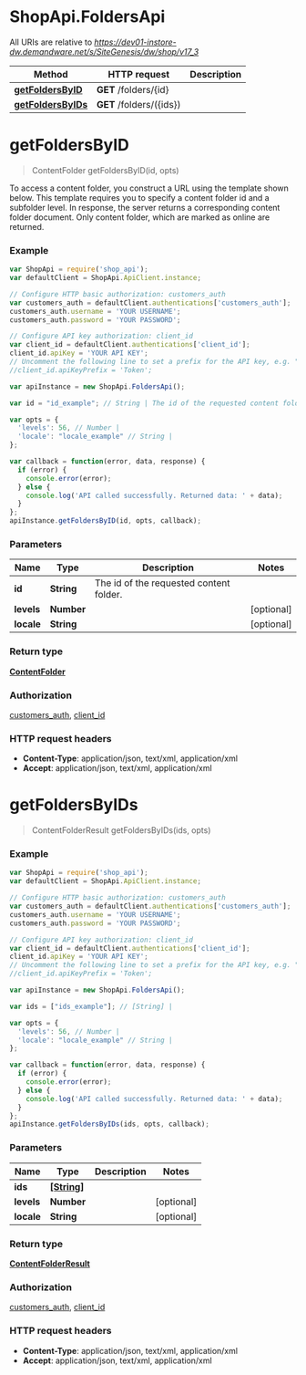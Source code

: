 # ShopApi.FoldersApi

All URIs are relative to *https://dev01-instore-dw.demandware.net/s/SiteGenesis/dw/shop/v17_3*

Method | HTTP request | Description
------------- | ------------- | -------------
[**getFoldersByID**](FoldersApi.md#getFoldersByID) | **GET** /folders/{id} | 
[**getFoldersByIDs**](FoldersApi.md#getFoldersByIDs) | **GET** /folders/({ids}) | 


<a name="getFoldersByID"></a>
# **getFoldersByID**
> ContentFolder getFoldersByID(id, opts)



To access a content folder, you construct a URL using the template shown below. This template requires you to  specify a content folder id and a subfolder level. In response, the server returns a corresponding content  folder document. Only content folder, which are marked as online are returned.

### Example
```javascript
var ShopApi = require('shop_api');
var defaultClient = ShopApi.ApiClient.instance;

// Configure HTTP basic authorization: customers_auth
var customers_auth = defaultClient.authentications['customers_auth'];
customers_auth.username = 'YOUR USERNAME';
customers_auth.password = 'YOUR PASSWORD';

// Configure API key authorization: client_id
var client_id = defaultClient.authentications['client_id'];
client_id.apiKey = 'YOUR API KEY';
// Uncomment the following line to set a prefix for the API key, e.g. "Token" (defaults to null)
//client_id.apiKeyPrefix = 'Token';

var apiInstance = new ShopApi.FoldersApi();

var id = "id_example"; // String | The id of the requested content folder.

var opts = { 
  'levels': 56, // Number | 
  'locale': "locale_example" // String | 
};

var callback = function(error, data, response) {
  if (error) {
    console.error(error);
  } else {
    console.log('API called successfully. Returned data: ' + data);
  }
};
apiInstance.getFoldersByID(id, opts, callback);
```

### Parameters

Name | Type | Description  | Notes
------------- | ------------- | ------------- | -------------
 **id** | **String**| The id of the requested content folder. | 
 **levels** | **Number**|  | [optional] 
 **locale** | **String**|  | [optional] 

### Return type

[**ContentFolder**](ContentFolder.md)

### Authorization

[customers_auth](../README.md#customers_auth), [client_id](../README.md#client_id)

### HTTP request headers

 - **Content-Type**: application/json, text/xml, application/xml
 - **Accept**: application/json, text/xml, application/xml

<a name="getFoldersByIDs"></a>
# **getFoldersByIDs**
> ContentFolderResult getFoldersByIDs(ids, opts)



### Example
```javascript
var ShopApi = require('shop_api');
var defaultClient = ShopApi.ApiClient.instance;

// Configure HTTP basic authorization: customers_auth
var customers_auth = defaultClient.authentications['customers_auth'];
customers_auth.username = 'YOUR USERNAME';
customers_auth.password = 'YOUR PASSWORD';

// Configure API key authorization: client_id
var client_id = defaultClient.authentications['client_id'];
client_id.apiKey = 'YOUR API KEY';
// Uncomment the following line to set a prefix for the API key, e.g. "Token" (defaults to null)
//client_id.apiKeyPrefix = 'Token';

var apiInstance = new ShopApi.FoldersApi();

var ids = ["ids_example"]; // [String] | 

var opts = { 
  'levels': 56, // Number | 
  'locale': "locale_example" // String | 
};

var callback = function(error, data, response) {
  if (error) {
    console.error(error);
  } else {
    console.log('API called successfully. Returned data: ' + data);
  }
};
apiInstance.getFoldersByIDs(ids, opts, callback);
```

### Parameters

Name | Type | Description  | Notes
------------- | ------------- | ------------- | -------------
 **ids** | [**[String]**](String.md)|  | 
 **levels** | **Number**|  | [optional] 
 **locale** | **String**|  | [optional] 

### Return type

[**ContentFolderResult**](ContentFolderResult.md)

### Authorization

[customers_auth](../README.md#customers_auth), [client_id](../README.md#client_id)

### HTTP request headers

 - **Content-Type**: application/json, text/xml, application/xml
 - **Accept**: application/json, text/xml, application/xml


